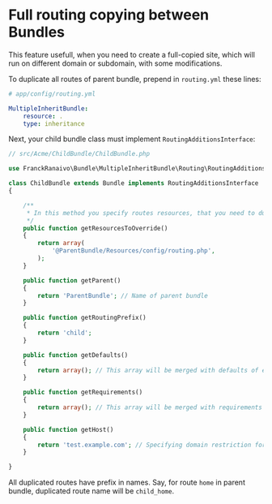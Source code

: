 # Full routing copying between Bundles

This feature usefull, when you need to create a full-copied site, which will run on different domain or subdomain, 
with some modifications.

To duplicate all routes of parent bundle, prepend in `routing.yml` these lines:

```yml
# app/config/routing.yml

MultipleInheritBundle:
    resource: .
    type: inheritance
```

Next, your child bundle class must implement `RoutingAdditionsInterface`:

```php
// src/Acme/ChildBundle/ChildBundle.php

use FranckRanaivo\Bundle\MultipleInheritBundle\Routing\RoutingAdditionsInterface;

class ChildBundle extends Bundle implements RoutingAdditionsInterface
{

    /**
     * In this method you specify routes resources, that you need to duplicate
     */
    public function getResourcesToOverride()
    {
        return array(
            '@ParentBundle/Resources/config/routing.php',
        );
    }

    public function getParent()
    {
        return 'ParentBundle'; // Name of parent bundle
    }

    public function getRoutingPrefix()
    {
        return 'child';
    }

    public function getDefaults()
    {
        return array(); // This array will be merged with defaults of each route of parent bundle
    }

    public function getRequirements()
    {
        return array(); // This array will be merged with requirements of each route of parent bundle
    }

    public function getHost()
    {
        return 'test.example.com'; // Specifying domain restriction for routes. Leave it as empty string for disable host requirement
    }

}
```

All duplicated routes have prefix in names. Say, for route `home` in parent bundle, duplicated route name will be `child_home`.
